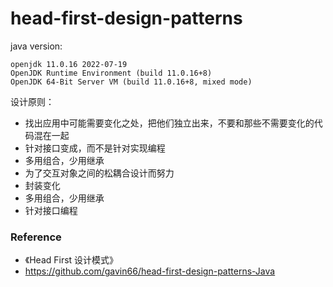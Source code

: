 # head-first-design-patterns

java version: 
````
openjdk 11.0.16 2022-07-19
OpenJDK Runtime Environment (build 11.0.16+8)
OpenJDK 64-Bit Server VM (build 11.0.16+8, mixed mode)
````

设计原则：

- 找出应用中可能需要变化之处，把他们独立出来，不要和那些不需要变化的代码混在一起
- 针对接口变成，而不是针对实现编程
- 多用组合，少用继承
- 为了交互对象之间的松耦合设计而努力
- 封装变化
- 多用组合，少用继承
- 针对接口编程

### Reference

- 《Head First 设计模式》
- https://github.com/gavin66/head-first-design-patterns-Java
